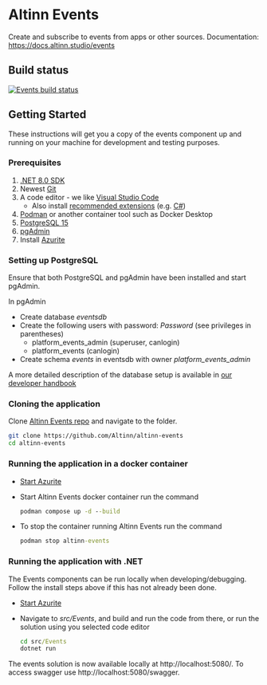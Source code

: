 # Altinn Events

Create and subscribe to events from apps or other sources.
Documentation: https://docs.altinn.studio/events

## Build status
[![Events build status](https://dev.azure.com/brreg/altinn-studio/_apis/build/status/altinn-platform/events-master?label=altinn/events)](https://dev.azure.com/brreg/altinn-studio/_build/latest?definitionId=136)


## Getting Started

These instructions will get you a copy of the events component up and running on your machine for development and testing purposes.

### Prerequisites

1. [.NET 8.0 SDK](https://dotnet.microsoft.com/download/dotnet/8.0)
2. Newest [Git](https://git-scm.com/downloads)
3. A code editor - we like [Visual Studio Code](https://code.visualstudio.com/download)
   - Also install [recommended extensions](https://code.visualstudio.com/docs/editor/extension-marketplace#_workspace-recommended-extensions) (e.g. [C#](https://marketplace.visualstudio.com/items?itemName=ms-dotnettools.csharp))
4. [Podman](https://podman.io/) or another container tool such as Docker Desktop
5. [PostgreSQL 15](https://www.postgresql.org/download/)
6. [pgAdmin](https://www.pgadmin.org/download/)
7. Install [Azurite](https://learn.microsoft.com/en-us/azure/storage/common/storage-use-azurite?tabs=visual-studio%2Cblob-storage#install-azurite)

### Setting up PostgreSQL

Ensure that both PostgreSQL and pgAdmin have been installed and start pgAdmin.

In pgAdmin
- Create database _eventsdb_
- Create the following users with password: _Password_ (see privileges in parentheses)
  - platform_events_admin (superuser, canlogin)
  - platform_events (canlogin)
- Create schema _events_ in eventsdb with owner _platform_events_admin_

A more detailed description of the database setup is available in [our developer handbook](https://docs.altinn.studio/community/contributing/handbook/postgres/)

### Cloning the application

Clone [Altinn Events repo](https://github.com/Altinn/altinn-events) and navigate to the folder.

```bash
git clone https://github.com/Altinn/altinn-events
cd altinn-events
```

### Running the application in a docker container

- [Start Azurite](https://learn.microsoft.com/en-us/azure/storage/common/storage-use-azurite?tabs=visual-studio%2Cblob-storage#run-azurite)

- Start Altinn Events docker container run the command

  ```cmd
  podman compose up -d --build
  ```

- To stop the container running Altinn Events run the command

  ```cmd
  podman stop altinn-events
  ```

### Running the application with .NET

The Events components can be run locally when developing/debugging. Follow the install steps above if this has not already been done.

- [Start Azurite](https://learn.microsoft.com/en-us/azure/storage/common/storage-use-azurite?tabs=visual-studio%2Cblob-storage#run-azurite)

- Navigate to _src/Events_, and build and run the code from there, or run the solution using you selected code editor

  ```cmd
  cd src/Events
  dotnet run
  ```

The events solution is now available locally at http://localhost:5080/.
To access swagger use http://localhost:5080/swagger.
